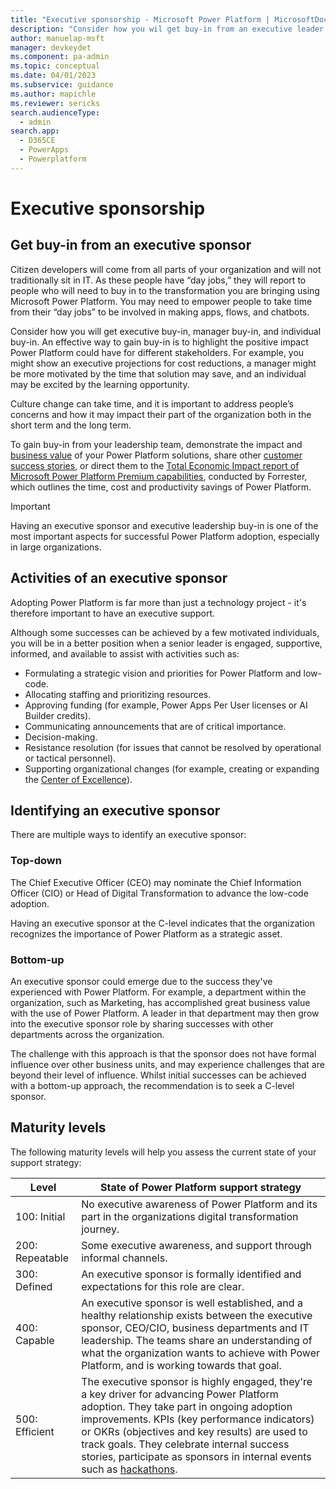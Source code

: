 ```yaml
---
title: "Executive sponsorship - Microsoft Power Platform | MicrosoftDocs"
description: "Consider how you wil get buy-in from an executive leader for your Power Platform adoption journey, learn about their role and activities and how to identify an executive sponsor."
author: manuelap-msft
manager: devkeydet
ms.component: pa-admin
ms.topic: conceptual
ms.date: 04/01/2023
ms.subservice: guidance
ms.author: mapichle
ms.reviewer: sericks
search.audienceType: 
  - admin
search.app: 
  - D365CE
  - PowerApps
  - Powerplatform
---
```

# Executive sponsorship

## Get buy-in from an executive sponsor

Citizen developers will come from all parts of your organization and will not traditionally sit in IT. As these people have “day jobs,” they will report to people who will need to buy in to the transformation you are bringing using Microsoft Power Platform. You may need to empower people to take time from their “day jobs” to be involved in making apps, flows, and chatbots. ​

Consider how you will get executive buy-in, manager buy-in, and individual buy-in. An effective way to gain buy-in is to highlight the positive impact Power Platform could have for different stakeholders. For example, you might show an executive projections for cost reductions, a manager might be more motivated by the time that solution may save, and an individual may be excited by the learning opportunity. ​

Culture change can take time, and it is important to address people’s concerns and how it may impact their part of the organization both in the short term and the long term. ​

To gain buy-in from your leadership team, demonstrate the impact and [business value](business-value.md) of your Power Platform solutions, share other [customer success stories](https://aka.ms/powercatstories), or direct them to the [Total Economic Impact report of Microsoft Power Platform Premium capabilities](https://info.microsoft.com/ww-landing-forrester-tei-of-power-platform-premium-capabilities.html?lcid=en-us), conducted by Forrester, which outlines the time, cost and productivity savings of Power Platform.

>[!IMPORTANT]
> Having an executive sponsor and executive leadership buy-in is one of the most important aspects for successful Power Platform adoption, especially in large organizations.

## Activities of an executive sponsor

Adopting Power Platform is far more than just a technology project - it's therefore important to have an executive support.

Although some successes can be achieved by a few motivated individuals, you will be in a better position when a senior leader is engaged, supportive, informed, and available to assist with activities such as:​

- Formulating a strategic vision and priorities for Power Platform and low-code.​
- Allocating staffing and prioritizing resources.​
- Approving funding (for example, Power Apps Per User licenses or AI Builder credits).​
- Communicating announcements that are of critical importance.​
- Decision-making.​
- Resistance resolution (for issues that cannot be resolved by operational or tactical personnel).​
- Supporting organizational changes (for example, creating or expanding the [Center of Excellence](coe.md)).​

## Identifying an executive sponsor

There are multiple ways to identify an executive sponsor:

### Top-down

The Chief Executive Officer (CEO) may nominate the Chief Information Officer (CIO) or Head of Digital Transformation to advance the low-code adoption.​

Having an executive sponsor at the C-level indicates that the organization recognizes the importance of Power Platform as a strategic asset.

### Bottom-up

An executive sponsor could emerge due to the success they've experienced with Power Platform. For example, a department within the organization, such as Marketing, has accomplished great business value with the use of Power Platform. A leader in that department may then grow into the executive sponsor role by sharing successes with other departments across the organization.​

The challenge with this approach is that the sponsor does not have formal influence over other business units, and may experience challenges that are beyond their level of influence. Whilst initial successes can be achieved with a bottom-up approach, the recommendation is to seek a C-level sponsor.

## Maturity levels

The following maturity levels will help you assess the current state of your support strategy:

| **Level** | **State of Power Platform support strategy** |
| --- | --- |
| 100: Initial | No executive awareness of Power Platform and its part in the organizations digital transformation journey. |
| 200: Repeatable | Some executive awareness, and support through informal channels. |
| 300: Defined | An executive sponsor is formally identified and expectations for this role are clear. |
| 400: Capable | An executive sponsor is well established, and a healthy relationship exists between the executive sponsor, CEO/CIO, business departments and IT leadership. The teams share an understanding of what the organization wants to achieve with Power Platform, and is working towards that goal. |
| 500: Efficient | The executive sponsor is highly engaged, they're a key driver for advancing Power Platform adoption. They take part in ongoing adoption improvements. KPIs (key performance indicators) or OKRs (objectives and key results) are used to track goals. They celebrate internal success stories, participate as sponsors in internal events such as [hackathons](hackathons.md). |
